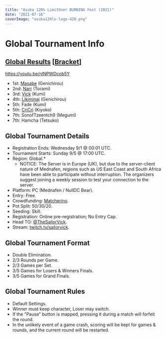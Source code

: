 ```yaml
---
title: "Asuka 120% LimitOver BURNING Fest (2021)"
date: "2021-07-16"
coverImage: "asuka120lo-logo-420.png"
---
```


# Global Tournament Info

## [Global Results](https://twitter.com/TheSailorVick/status/1434619711396921349) \[[Bracket](https://smash.gg/tournament/vortex-gallery-2021/event/asuka-120-limitover-burning-fest-global/brackets)\]

https://youtu.be/nlNPWDcob5Y

- 1st: [Masabe](https://twitter.com/Masabe07) (Genichirou)
- 2nd: [Narr](https://twitter.com/gunstargum) (Torami)
- 3rd: [Vick](https://twitter.com/TheSailorVick) (Kumi)
- 4th: [Likiminaj](https://twitter.com/LikimiGautier) (Genichirou)
- 5th: Fade (Kumi)
- 5th: [CriCri](https://twitter.com/Soul_Khaos) (Kiyoko)
- 7th: SonofTzeentch9 (Megumi)
- 7th: Hamcha (Tetsuko)

## Global Tournament Details

- Registration Ends: Wednesday 9/1 @ 00:01 UTC.
- Tournament Starts: Sunday 9/5 @ 17:00 UTC.
- Region: Global.\*
    - NOTICE: The Server is in Europe (UK), but due to the server-client nature of Mednafen, regions such as US East Coast and South Africa have been able to participate without interruption. The organizers suggest joining a weekly session to test your connection to the server.
- Platform: PC (Mednafen / NullDC Bear).
- Entry: Free.
- Crowdfunding: [Matcherino](https://matcherino.com/tournaments/56302).
- Pot Split: 50/30/20.
- Seeding: Skill.
- Registration: Online pre-registration; No Entry Cap.
- Head TO: [@TheSailorVick](https://twitter.com/TheSailorVick).
- Stream: [twitch.tv/sailorvick](http://twitch.tv/sailorvick).

## Global Tournament Format

- Double Elimination.
- 2/3 Rounds per Game.
- 2/3 Games per Set.
- 3/5 Games for Losers & Winners Finals.
- 3/5 Games for Grand Finals.

## Global Tournament Rules

- Default Settings.
- Winner must keep character, Loser may switch.
- If the "Pause" button is mapped, pressing it during a match will forfeit the round.
- In the unlikely event of a game crash, scoring will be kept for games & rounds, and the current round will be restarted.
